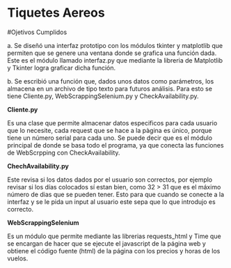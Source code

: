 # Tiquetes Aereos

#Ojetivos Cumplidos

a. Se diseñó una interfaz prototipo con los módulos tkinter y matplotlib que permiten que se genere una ventana donde se grafica una función dada. Este es el módulo llamado interfaz.py que mediante la libreria de Matplotlib y Tkinter logra graficar dicha función.

b. Se escribió una función que, dados unos datos como parámetros, los almacena en un archivo de tipo texto para futuros análisis. Para esto se tiene Cliente.py, WebScrappingSelenium.py y CheckAvailability.py.

**Cliente.py**

Es una clase que permite almacenar datos especificos para cada usuario que lo necesite, cada request que se hace a la pàgina es único, porque tiene un número serial para cada uno. Se puede decir que es el módulo principal de donde se basa todo el programa, ya que conecta las funciones de WebScrpping con CheckAvailability.

**ChechAvailability.py**

Este revisa si los datos dados por el usuario son correctos, por ejemplo revisar si los días colocados sí estan bien, como 32 > 31 que es el máximo número de dias que se pueden tener. Esto para que cuando se conecte a la interfaz y se le pida un input al usuario este sepa que lo que introdujo es correcto.

**WebScrappingSelenium**

Es un módulo que permite mediante las librerias requests_html y Time que se encargan de hacer que se ejecute el javascript de la página web y obtiene el código fuente (html) de la página con los precios y horas de los vuelos.
